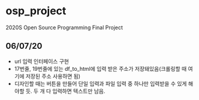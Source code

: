 # osp_project
2020S Open Source Programming Final Project

06/07/20
---
- url 입력 인터페이스 구현
- 17번줄, 19번줄에 있는 df_to_html에 입력 받은 주소가 저장돼있음(크롤링할 때 여기에 저장된 주소 사용하면 됨)
- 디자인할 때는 버튼을 만들어 단일 입력과 파일 입력 중 하나만 입력받을 수 있게 해야할 듯. 두 개 다 입력하면 텍스트만 남음.
